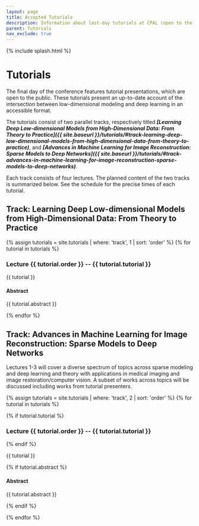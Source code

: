 ```yaml
---
layout: page
title: Accepted Tutorials
description: Information about last-day tutorials at CPAL (open to the public)
parent: Tutorials
nav_exclude: true
---
```


{% include splash.html %}

# Tutorials

The final day of the conference features tutorial presentations, which are open
to the public.
These tutorials present an up-to-date account of the intersection between
low-dimensional modeling and deep learning in an accessible format.

The tutorials consist of two parallel tracks, respectively titled
***[Learning Deep Low-dimensional Models from High-Dimensional Data: From Theory to Practice]({{ site.baseurl }}/tutorials/#track-learning-deep-low-dimensional-models-from-high-dimensional-data-from-theory-to-practice)***,
and ***[Advances in Machine Learning for Image Reconstruction: Sparse Models to Deep Networks]({{ site.baseurl }}/tutorials/#track-advances-in-machine-learning-for-image-reconstruction-sparse-models-to-deep-networks)***.

Each track consists of four lectures.
The planned content of the two tracks is summarized below.
See the schedule for the precise times of each tutorial.

## Track: Learning Deep Low-dimensional Models from High-Dimensional Data: From Theory to Practice

{% assign tutorials = site.tutorials | where: 'track', 1 | sort: 'order' %}
{% for tutorial in tutorials %}

### Lecture {{ tutorial.order }} -- {{ tutorial.tutorial }}

{{ tutorial }}

<!-- #### Time and Location: [Day {{ speaker.day }}, {{ speaker.start }} HKT]({{ site.baseurl }}/program_schedule/), {{ speaker.location }}-->

#### Abstract
{{ tutorial.abstract }}

{% endfor %}


## Track: Advances in Machine Learning for Image Reconstruction: Sparse Models to Deep Networks

Lectures 1-3 will cover a diverse spectrum of topics across sparse modeling and
deep learning and theory with applications in medical imaging and image
restoration/computer vision. A subset of works across topics will be discussed
including works from tutorial presenters.

{% assign tutorials = site.tutorials | where: 'track', 2 | sort: 'order' %}
{% for tutorial in tutorials %}


{% if tutorial.tutorial %}

### Lecture {{ tutorial.order }} -- {{ tutorial.tutorial }}

{% endif %}

{{ tutorial }}

<!-- #### Time and Location: [Day {{ speaker.day }}, {{ speaker.start }} HKT]({{ site.baseurl }}/program_schedule/), {{ speaker.location }}-->

{% if tutorial.abstract %}

#### Abstract
{{ tutorial.abstract }}

{% endif %}

{% endfor %}
